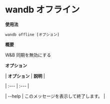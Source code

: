# wandb オフライン

**使用法**

`wandb offline [オプション]`

**概要**

W&B 同期を無効にする

**オプション**

| **オプション** | **説明** |

| :--- | :--- |

| --help | このメッセージを表示して終了します。 |